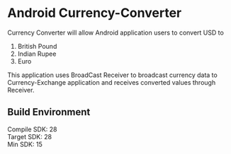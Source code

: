 # Android Currency-Converter

Currency Converter will allow Android application users to convert USD to 
1) British Pound
2) Indian Rupee
3) Euro

This application uses BroadCast Receiver to broadcast currency data to Currency-Exchange application and receives converted values through Receiver.

## Build Environment
Compile SDK: 28  
Target SDK: 28  
Min SDK: 15
